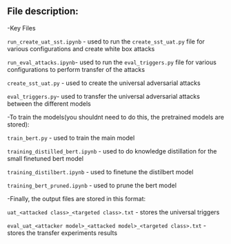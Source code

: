 ## File description:

-Key Files

`run_create_uat_sst.ipynb` - used to run the `create_sst_uat.py` file for various configurations and create white box attacks

`run_eval_attacks.ipynb`- used to run the `eval_triggers.py` file for various configurations to perform transfer of the attacks

`create_sst_uat.py` - used to create the universal adversarial attacks

`eval_triggers.py`- used to transfer the universal adversarial attacks between the different models


-To train the models(you shouldnt need to do this, the pretrained models are stored):

`train_bert.py` - used to train the main model

`training_distilled_bert.ipynb` - used to do knowledge distillation for the small finetuned bert model

`training_distilbert.ipynb` - used to finetune the distilbert model

`training_bert_pruned.ipynb` - used to prune the bert model


-Finally, the output files are stored in this format:

`uat_<attacked class>_<targeted class>.txt` - stores the universal triggers

`eval_uat_<attacker model>_<attacked model>_<targeted class>.txt` - stores the transfer experiments results
